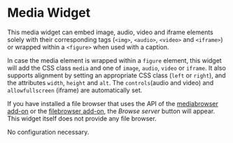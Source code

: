 # Media Widget

This media widget can embed image, audio, video and iframe elements solely with their corresponding tags (`<img>`, `<audio>`, `<video>` and `<iframe>`) or wrapped within a `<figure>` when used with a caption. 

In case the media element is wrapped within a `figure` element, this widget will add the CSS class `media` and one of `image`, `audio`, `video` or `iframe`. It also supports alignment by setting an appropriate CSS class (`left` or `right`), and the attributes `width`, `height` and `alt`. The `controls`(audio and video) and `allowfullscreen` (iframe) are automatically set.

If you have installed a file browser that uses the API of the [mediabrowser add-on](https:://ckeditor.com/cke4/addon/mediabrowser) or the [filebrowser add-on](https:://ckeditor.com/cke4/addon/filebrowser), the _Browse server_ button will appear. This widget itself does not provide any file browser.

No configuration necessary.
